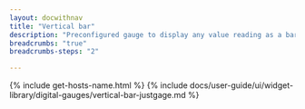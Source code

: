 ```yaml
---
layout: docwithnav
title: "Vertical bar"
description: "Preconfigured gauge to display any value reading as a bar. Allows to configure value range, gradient colors, and other settings."
breadcrumbs: "true"
breadcrumbs-steps: "2"

---
```

{% include get-hosts-name.html %}
{% include docs/user-guide/ui/widget-library/digital-gauges/vertical-bar-justgage.md %}

